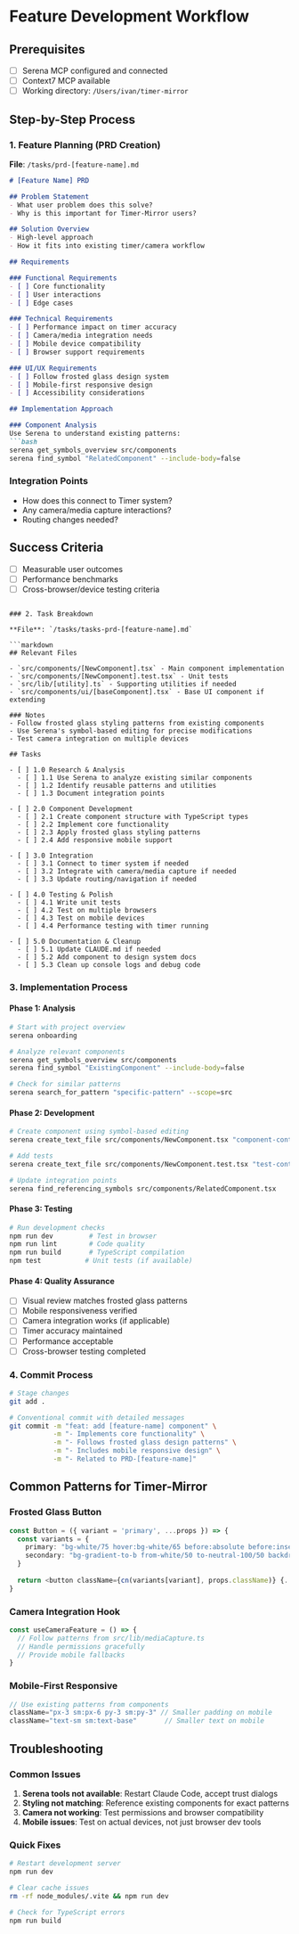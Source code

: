 # Feature Development Workflow

## Prerequisites
- [ ] Serena MCP configured and connected
- [ ] Context7 MCP available 
- [ ] Working directory: `/Users/ivan/timer-mirror`

## Step-by-Step Process

### 1. Feature Planning (PRD Creation)

**File**: `/tasks/prd-[feature-name].md`

```markdown
# [Feature Name] PRD

## Problem Statement
- What user problem does this solve?
- Why is this important for Timer-Mirror users?

## Solution Overview  
- High-level approach
- How it fits into existing timer/camera workflow

## Requirements

### Functional Requirements
- [ ] Core functionality
- [ ] User interactions
- [ ] Edge cases

### Technical Requirements
- [ ] Performance impact on timer accuracy
- [ ] Camera/media integration needs
- [ ] Mobile device compatibility
- [ ] Browser support requirements

### UI/UX Requirements
- [ ] Follow frosted glass design system
- [ ] Mobile-first responsive design
- [ ] Accessibility considerations

## Implementation Approach

### Component Analysis
Use Serena to understand existing patterns:
```bash
serena get_symbols_overview src/components
serena find_symbol "RelatedComponent" --include-body=false
```

### Integration Points
- How does this connect to Timer system?
- Any camera/media capture interactions?
- Routing changes needed?

## Success Criteria
- [ ] Measurable user outcomes
- [ ] Performance benchmarks
- [ ] Cross-browser/device testing criteria
```

### 2. Task Breakdown

**File**: `/tasks/tasks-prd-[feature-name].md`

```markdown
## Relevant Files

- `src/components/[NewComponent].tsx` - Main component implementation
- `src/components/[NewComponent].test.tsx` - Unit tests
- `src/lib/[utility].ts` - Supporting utilities if needed
- `src/components/ui/[baseComponent].tsx` - Base UI component if extending

### Notes
- Follow frosted glass styling patterns from existing components
- Use Serena's symbol-based editing for precise modifications
- Test camera integration on multiple devices

## Tasks

- [ ] 1.0 Research & Analysis
  - [ ] 1.1 Use Serena to analyze existing similar components
  - [ ] 1.2 Identify reusable patterns and utilities
  - [ ] 1.3 Document integration points
  
- [ ] 2.0 Component Development
  - [ ] 2.1 Create component structure with TypeScript types
  - [ ] 2.2 Implement core functionality
  - [ ] 2.3 Apply frosted glass styling patterns
  - [ ] 2.4 Add responsive mobile support
  
- [ ] 3.0 Integration
  - [ ] 3.1 Connect to timer system if needed
  - [ ] 3.2 Integrate with camera/media capture if needed
  - [ ] 3.3 Update routing/navigation if needed
  
- [ ] 4.0 Testing & Polish
  - [ ] 4.1 Write unit tests
  - [ ] 4.2 Test on multiple browsers
  - [ ] 4.3 Test on mobile devices
  - [ ] 4.4 Performance testing with timer running
  
- [ ] 5.0 Documentation & Cleanup
  - [ ] 5.1 Update CLAUDE.md if needed
  - [ ] 5.2 Add component to design system docs
  - [ ] 5.3 Clean up console logs and debug code
```

### 3. Implementation Process

#### Phase 1: Analysis
```bash
# Start with project overview
serena onboarding

# Analyze relevant components
serena get_symbols_overview src/components
serena find_symbol "ExistingComponent" --include-body=false

# Check for similar patterns
serena search_for_pattern "specific-pattern" --scope=src
```

#### Phase 2: Development
```bash
# Create component using symbol-based editing
serena create_text_file src/components/NewComponent.tsx "component-content"

# Add tests
serena create_text_file src/components/NewComponent.test.tsx "test-content"

# Update integration points
serena find_referencing_symbols src/components/RelatedComponent.tsx
```

#### Phase 3: Testing
```bash
# Run development checks
npm run dev         # Test in browser
npm run lint        # Code quality
npm run build       # TypeScript compilation
npm test           # Unit tests (if available)
```

#### Phase 4: Quality Assurance
- [ ] Visual review matches frosted glass patterns
- [ ] Mobile responsiveness verified
- [ ] Camera integration works (if applicable)
- [ ] Timer accuracy maintained
- [ ] Performance acceptable
- [ ] Cross-browser testing completed

### 4. Commit Process

```bash
# Stage changes
git add .

# Conventional commit with detailed messages
git commit -m "feat: add [feature-name] component" \
           -m "- Implements core functionality" \
           -m "- Follows frosted glass design patterns" \
           -m "- Includes mobile responsive design" \
           -m "- Related to PRD-[feature-name]"
```

## Common Patterns for Timer-Mirror

### Frosted Glass Button
```typescript
const Button = ({ variant = 'primary', ...props }) => {
  const variants = {
    primary: "bg-white/75 hover:bg-white/65 before:absolute before:inset-0 before:bg-gradient-to-b before:from-transparent before:to-black/20 before:rounded-full text-black/70 backdrop-blur-md rounded-full inner-stroke-white-20-sm",
    secondary: "bg-gradient-to-b from-white/50 to-neutral-100/50 backdrop-blur-sm inner-stroke-white-10-sm shadow-sm rounded-full"
  }
  
  return <button className={cn(variants[variant], props.className)} {...props} />
}
```

### Camera Integration Hook
```typescript
const useCameraFeature = () => {
  // Follow patterns from src/lib/mediaCapture.ts
  // Handle permissions gracefully
  // Provide mobile fallbacks
}
```

### Mobile-First Responsive
```typescript
// Use existing patterns from components
className="px-3 sm:px-6 py-3 sm:py-3" // Smaller padding on mobile
className="text-sm sm:text-base"       // Smaller text on mobile
```

## Troubleshooting

### Common Issues
1. **Serena tools not available**: Restart Claude Code, accept trust dialogs
2. **Styling not matching**: Reference existing components for exact patterns
3. **Camera not working**: Test permissions and browser compatibility
4. **Mobile issues**: Test on actual devices, not just browser dev tools

### Quick Fixes
```bash
# Restart development server
npm run dev

# Clear cache issues
rm -rf node_modules/.vite && npm run dev

# Check for TypeScript errors
npm run build
```